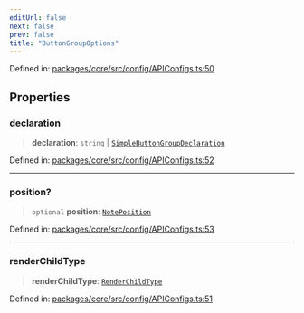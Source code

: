 ```yaml
---
editUrl: false
next: false
prev: false
title: "ButtonGroupOptions"
---
```


Defined in: [packages/core/src/config/APIConfigs.ts:50](https://github.com/mProjectsCode/obsidian-meta-bind-plugin/blob/563ae7213e1de72cfcc12505f0ad569434535dc5/packages/core/src/config/APIConfigs.ts#L50)

## Properties

### declaration

> **declaration**: `string` \| [`SimpleButtonGroupDeclaration`](/obsidian-meta-bind-plugin-docs/api/interfaces/simplebuttongroupdeclaration/)

Defined in: [packages/core/src/config/APIConfigs.ts:52](https://github.com/mProjectsCode/obsidian-meta-bind-plugin/blob/563ae7213e1de72cfcc12505f0ad569434535dc5/packages/core/src/config/APIConfigs.ts#L52)

***

### position?

> `optional` **position**: [`NotePosition`](/obsidian-meta-bind-plugin-docs/api/classes/noteposition/)

Defined in: [packages/core/src/config/APIConfigs.ts:53](https://github.com/mProjectsCode/obsidian-meta-bind-plugin/blob/563ae7213e1de72cfcc12505f0ad569434535dc5/packages/core/src/config/APIConfigs.ts#L53)

***

### renderChildType

> **renderChildType**: [`RenderChildType`](/obsidian-meta-bind-plugin-docs/api/enumerations/renderchildtype/)

Defined in: [packages/core/src/config/APIConfigs.ts:51](https://github.com/mProjectsCode/obsidian-meta-bind-plugin/blob/563ae7213e1de72cfcc12505f0ad569434535dc5/packages/core/src/config/APIConfigs.ts#L51)
